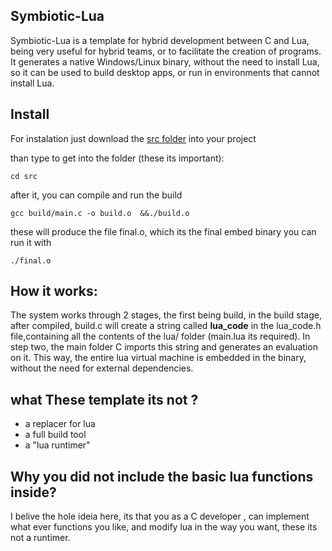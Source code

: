 
## Symbiotic-Lua

Symbiotic-Lua  is a template for hybrid development between C and Lua, being very useful for hybrid teams, or to facilitate the creation of programs. It generates a native Windows/Linux binary, without the need to install Lua, so it can be used to build desktop apps, or run in environments that cannot install Lua.
## Install 
For instalation  just download the [src folder](https://github.com/OUIsolutions/Symbiotic-Lua/archive/refs/tags/v0.05.zip)  into your project

than type to get into the folder (these its important):
```shel
cd src 
```
after it, you can compile and run the build

```shel
gcc build/main.c -o build.o  &&./build.o
```

these will produce the file final.o, which its the final embed binary 
you can run it with 

```shel
./final.o
```


## How it works:
 The system works through 2 stages, the first being build, in the build stage, after compiled, build.c will create a string called **lua_code** in the lua_code.h file,containing all the contents of the lua/ folder (main.lua its required). In step two, the main folder C imports this string and generates an evaluation on it.
This way, the entire lua virtual machine is embedded in the binary, without the need for external dependencies.

## what These template its not ?
- a replacer for lua 
- a full build tool 
- a "lua runtimer" 

## Why you did not include the basic lua functions inside?
I belive the hole ideia here, its that you as a C developer , can implement what ever functions you like, and modify lua in the way you want, these its not a runtimer. 

